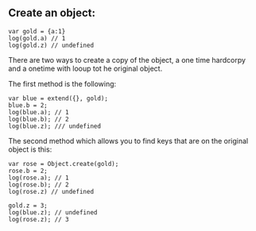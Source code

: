 ## Create an object:

```
var gold = {a:1}
log(gold.a) // 1
log(gold.z) // undefined
```

There are two ways to create a copy of the object, a one time hardcorpy and a onetime with looup tot he original object.

The first method is the following:

```
var blue = extend({}, gold);
blue.b = 2;
log(blue.a); // 1
log(blue.b); // 2
log(blue.z); /// undefined
```

The second method which allows you to find keys that are on the original object is this:

```
var rose = Object.create(gold);
rose.b = 2;
log(rose.a); // 1
log(rose.b); // 2
log(rose.z) // undefined

gold.z = 3;
log(blue.z); // undefined
log(rose.z); // 3